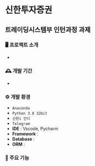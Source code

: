 # 신한투자증권 
## 트레이딩시스템부 인턴과정 과제
### 🖥️ 프로젝트 소개

-
### 🕰️ 개발 기간

-

### ⚙️ 개발 환경
- `Anaconda`
- `Python 3.8 32bit`
- `신한i 인디`
- `Telegram`
- **IDE** : Vscode, Pycharm
- **Framework** : 
- **Database** : 
- **ORM** :

### 📌 주요 기능